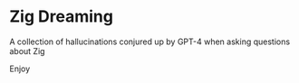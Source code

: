 # Zig Dreaming

A collection of hallucinations conjured up by GPT-4 when asking questions about Zig


Enjoy
